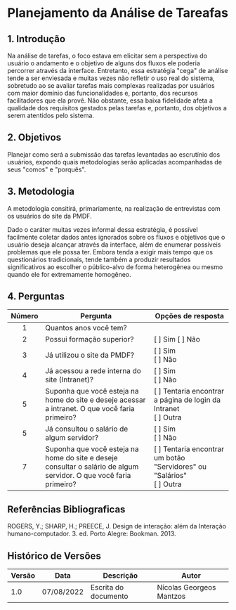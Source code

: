 # Planejamento da Análise de Tareafas

## 1. Introdução

Na análise de tarefas, o foco estava em elicitar sem a perspectiva do usuário o andamento e o objetivo de alguns dos fluxos ele poderia percorrer através da interface.
Entretanto, essa estratégia "cega" de análise tende a ser enviesada e muitas vezes não refletir o uso real do sistema, sobretudo ao se avaliar tarefas mais complexas
realizadas por usuários com maior domínio das funcionalidades e, portanto, dos recursos facilitadores que ela provê. Não obstante, essa baixa fidelidade afeta a qualidade dos 
requisitos gestados pelas tarefas e, portanto, dos objetivos a serem atentidos pelo sistema.

## 2. Objetivos

Planejar como será a submissão das tarefas levantadas ao escrutínio dos usuários, expondo quais metodologias serão aplicadas acompanhadas de seus "comos" e "porquês".

## 3. Metodologia

A metodologia consitirá, primariamente, na realização de entrevistas com os usuários do site da PMDF.

Dado o caráter muitas vezes informal dessa estratégia, é possível facilmente coletar dados antes ignorados sobre os fluxos e objetivos que o usuário deseja alcançar através da interface, além
de enumerar possíveis problemas que ele possa ter. Embora tenda a exigir mais tempo que os questionários tradicionais, tende também a produzir resultados significativos 
ao escolher o público-alvo de forma heterogênea ou mesmo quando ele for extremamente homogêneo.

## 4. Perguntas

| Número | <center> Pergunta                                  | <center> Opções de resposta                   |
|:-----:|:---------------------------------------------------|:----------------------------------------------|
| 1     | Quantos anos você tem?                                  |                                               |
| 2     | Possui formação superior?      | [ ] Sim [ ] Não |
| 3     | Já utilizou o site da PMDF?      | [ ] Sim<br> [ ] Não<br> |
| 4     | Já acessou a rede interna do site (Intranet)?      | [ ] Sim<br> [ ] Não<br>    |
| 5     |  Suponha que você esteja na home do site e deseje acessar a intranet. O que você faria primeiro?  | [ ] Tentaria encontrar a página de login da Intranet <br>[ ] Outra<br> |
| 5     | Já consultou o salário de algum servidor?  | [ ] Sim<br>[ ] Não<br> |
| 7     |  Suponha que você esteja na home do site e deseje consultar o salário de algum servidor. O que você faria primeiro?  | [ ] Tentaria encontrar um botão "Servidores" ou "Salários" <br>[ ] Outra<br> |


## Referências Bibliograficas

ROGERS, Y.; SHARP, H.; PREECE, J. Design de interação: além da Interação humano-computador. 3. ed. Porto Alegre: Bookman. 2013.

## Histórico de Versões

| Versão | Data       | Descrição                        | Autor              |
|--------|------------|----------------------------------|--------------------|
|  1.0   | 07/08/2022 | Escrita do documento | Nícolas Georgeos Mantzos |
